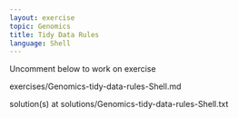 ```yaml
---
layout: exercise
topic: Genomics
title: Tidy Data Rules
language: Shell
---
```

Uncomment below to work on exercise

<!--

![bad]({{ site.baseurl }}/fig/2_datasheet_example.jpg)
Tidy Data Rules

-->

exercises/Genomics-tidy-data-rules-Shell.md

solution(s) at solutions/Genomics-tidy-data-rules-Shell.txt